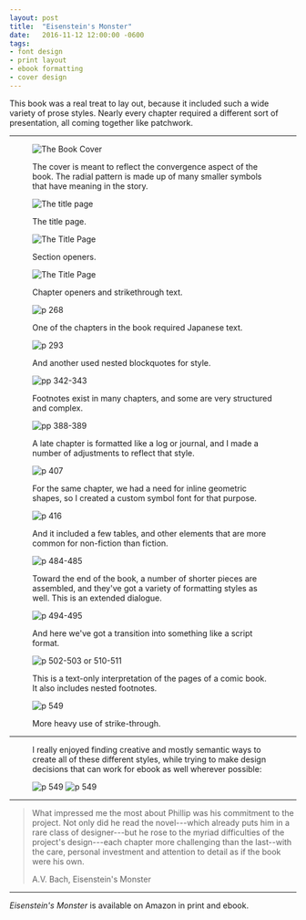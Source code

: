 ```yaml
---
layout: post
title:  "Eisenstein's Monster"
date:   2016-11-12 12:00:00 -0600
tags: 
- font design
- print layout
- ebook formatting
- cover design
---
```


This book was a real treat to lay out, because it included such a wide variety of prose styles. Nearly every chapter required a different sort of presentation, all coming together like patchwork.

---

<figure>
	<img src="/img/portfolio/eisensteins-monster/em-cover.jpg" alt="The Book Cover">
	<figcaption><p>The cover is meant to reflect the convergence aspect of the book. The radial pattern is made up of many smaller symbols that have meaning in the story.</p></figcaption>
</figure>

<figure>
	<img src="/img/portfolio/eisensteins-monster/em-title.png" alt="The title page">
	<figcaption><p>The title page.</p></figcaption>
</figure>

<figure>
	<img src="/img/portfolio/eisensteins-monster/em-section-opener.png" alt="The Title Page">
	<figcaption><p>Section openers.</p></figcaption>
</figure>

<figure>
	<img src="/img/portfolio/eisensteins-monster/em-chapter-opener-strikethrough.png" alt="The Title Page">
	<figcaption><p>Chapter openers and strikethrough text.</p></figcaption>
</figure>

<figure>
	<img src="/img/portfolio/eisensteins-monster/em-japanese.png" alt="p 268">
	<figcaption><p>One of the chapters in the book required Japanese text.</p></figcaption>
</figure>

<figure>
	<img src="/img/portfolio/eisensteins-monster/em-nested-blockquote.png" alt="p 293">
	<figcaption><p>And another used nested blockquotes for style.</p></figcaption>
</figure>

<figure>
	<img src="/img/portfolio/eisensteins-monster/em-footnotes.png" alt="pp 342-343">
	<figcaption><p>Footnotes exist in many chapters, and some are very structured and complex.</p></figcaption>
</figure>

<figure>
	<img src="/img/portfolio/eisensteins-monster/em-log.png" alt="pp 388-389">
	<figcaption><p>A late chapter is formatted like a log or journal, and I made a number of adjustments to reflect that style.</p></figcaption>
</figure>

<figure>
	<img src="/img/portfolio/eisensteins-monster/em-font.png" alt="p 407">
	<figcaption><p>For the same chapter, we had a need for inline geometric shapes, so I created a custom symbol font for that purpose.</p></figcaption>
</figure>

<figure>
	<img src="/img/portfolio/eisensteins-monster/em-table.png" alt="p 416">
	<figcaption><p>And it included a few tables, and other elements that are more common for non-fiction than fiction.</p></figcaption>
</figure>

<figure>
	<img src="/img/portfolio/eisensteins-monster/em-dialogue.png" alt="p 484-485">
	<figcaption><p>Toward the end of the book, a number of shorter pieces are assembled, and they've got a variety of formatting styles as well. This is an extended dialogue. </p></figcaption>
</figure>

<figure>
	<img src="/img/portfolio/eisensteins-monster/em-script.png" alt="p 494-495">
	<figcaption><p>And here we've got a transition into something like a script format.</p></figcaption>
</figure>

<figure>
	<img src="/img/portfolio/eisensteins-monster/em-comic.png" alt="p 502-503 or 510-511">
	<figcaption><p>This is a text-only interpretation of the pages of a comic book. It also includes nested footnotes.</p></figcaption>
</figure>

<figure>
	<img src="/img/portfolio/eisensteins-monster/em-strikethrough.png" alt="p 549">
	<figcaption><p>More heavy use of strike-through.</p></figcaption>
</figure>

--- 

<figure>
<figcaption><p>I really enjoyed finding creative and mostly semantic ways to create all of these different styles, while trying to make design decisions that can work for ebook as well wherever possible:</p></figcaption>
	<img src="/img/portfolio/eisensteins-monster/em-ios.png" alt="p 549">
	<img src="/img/portfolio/eisensteins-monster/em-osx.png" alt="p 549">
	
</figure>

---

>What impressed me the most about Phillip was his commitment to the project. Not only did he read the novel---which already puts him in a rare class of designer---but he rose to the myriad difficulties of the project's design---each chapter more challenging than the last--with the care, personal investment and attention to detail as if the book were his own.
>
> A.V. Bach, Eisenstein's Monster 

--- 

*Eisenstein's Monster* is available on Amazon in print and ebook.




